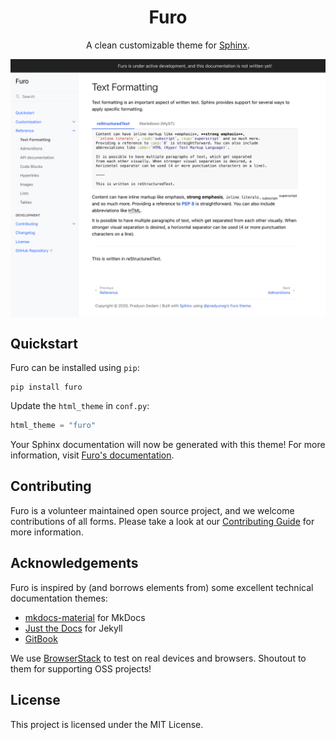 <h1 align="center">Furo</h1>
<p align="center">
  A clean customizable theme for <a href="https://www.sphinx-doc.org/">Sphinx</a>.
</p>
<a href="https://pradyunsg.me/furo/">
  <img align="center" src="./docs/_static/demo.png" alt="Demo image">
</a>

## Quickstart

Furo can be installed using `pip`:

```
pip install furo
```

Update the `html_theme` in `conf.py`:

```py
html_theme = "furo"
```

Your Sphinx documentation will now be generated with this theme! For more information, visit [Furo's documentation][docs].

[docs]: https://pradyunsg.me/furo/

## Contributing

Furo is a volunteer maintained open source project, and we welcome contributions of all forms. Please take a look at our [Contributing Guide](https://pradyunsg.me/furo/contributing/) for more information.

## Acknowledgements

Furo is inspired by (and borrows elements from) some excellent technical documentation themes:

- [mkdocs-material] for MkDocs
- [Just the Docs] for Jekyll
- [GitBook]

We use [BrowserStack] to test on real devices and browsers. Shoutout to them for supporting OSS projects!

[mkdocs-material]: https://squidfunk.github.io/mkdocs-material/
[Just the Docs]: https://pmarsceill.github.io/just-the-docs/
[GitBook]: https://www.gitbook.com/
[BrowserStack]: https://browserstack.com/

## License

This project is licensed under the MIT License.

